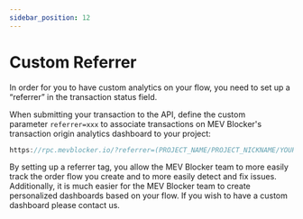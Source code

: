 ```yaml
---
sidebar_position: 12
---
```


# Custom Referrer

In order for you to have custom analytics on your flow, you need to set up a “referrer” in the transaction status field.

When submitting your transaction to the API, define the custom parameter `referrer=xxx` to associate transactions on MEV Blocker's transaction origin analytics dashboard to your project:

```jsx
https://rpc.mevblocker.io/?referrer=(PROJECT_NAME/PROJECT_NICKNAME/YOUR_ADDRESS)
```

By setting up a referrer tag, you allow the MEV Blocker team to more easily track the order flow you create and to more easily detect and fix issues. Additionally, it is much easier for the MEV Blocker team to create personalized dashboards based on your flow. If you wish to have a custom dashboard please contact us.